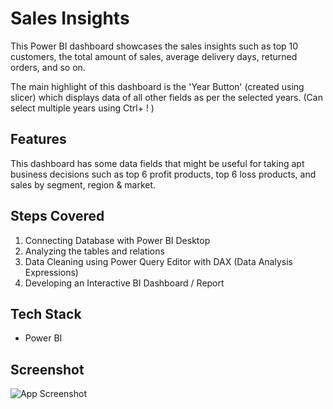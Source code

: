 
# Sales Insights 

This Power BI dashboard showcases the sales insights such as top 10 customers, the total amount of sales, average delivery days, returned orders, and so on.

The main highlight of this dashboard is the 'Year Button' (created using slicer) which displays data of all other fields as per the selected years.
(Can select multiple years using Ctrl+ ! )


## Features

This dashboard has some data fields that might be useful for taking apt business decisions such as top 6 profit products, top 6 loss products, and sales by segment, region & market.


## Steps Covered

1. Connecting Database with Power BI Desktop
2. Analyzing the tables and relations
3. Data Cleaning using Power Query Editor with DAX (Data Analysis Expressions)
4. Developing an Interactive BI Dashboard / Report


## Tech Stack

- Power BI


## Screenshot

![App Screenshot](https://drive.google.com/file/d/1-IfUsiuGSIKF0nqE6dUQI0XqLb0_SET9/view?usp=sharing)


